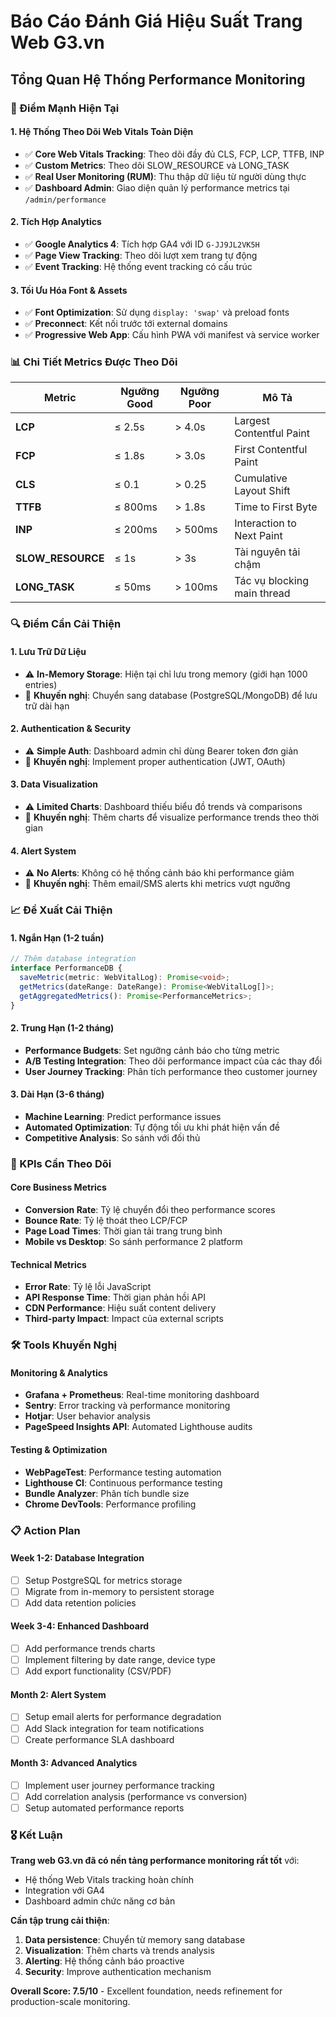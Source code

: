# Báo Cáo Đánh Giá Hiệu Suất Trang Web G3.vn

## Tổng Quan Hệ Thống Performance Monitoring

### 🎯 Điểm Mạnh Hiện Tại

#### 1. **Hệ Thống Theo Dõi Web Vitals Toàn Diện**
- ✅ **Core Web Vitals Tracking**: Theo dõi đầy đủ CLS, FCP, LCP, TTFB, INP
- ✅ **Custom Metrics**: Theo dõi SLOW_RESOURCE và LONG_TASK
- ✅ **Real User Monitoring (RUM)**: Thu thập dữ liệu từ người dùng thực
- ✅ **Dashboard Admin**: Giao diện quản lý performance metrics tại `/admin/performance`

#### 2. **Tích Hợp Analytics**
- ✅ **Google Analytics 4**: Tích hợp GA4 với ID `G-JJ9JL2VK5H`
- ✅ **Page View Tracking**: Theo dõi lượt xem trang tự động
- ✅ **Event Tracking**: Hệ thống event tracking có cấu trúc

#### 3. **Tối Ưu Hóa Font & Assets**
- ✅ **Font Optimization**: Sử dụng `display: 'swap'` và preload fonts
- ✅ **Preconnect**: Kết nối trước tới external domains
- ✅ **Progressive Web App**: Cấu hình PWA với manifest và service worker

### 📊 Chi Tiết Metrics Được Theo Dõi

| Metric | Ngưỡng Good | Ngưỡng Poor | Mô Tả |
|--------|-------------|-------------|--------|
| **LCP** | ≤ 2.5s | > 4.0s | Largest Contentful Paint |
| **FCP** | ≤ 1.8s | > 3.0s | First Contentful Paint |
| **CLS** | ≤ 0.1 | > 0.25 | Cumulative Layout Shift |
| **TTFB** | ≤ 800ms | > 1.8s | Time to First Byte |
| **INP** | ≤ 200ms | > 500ms | Interaction to Next Paint |
| **SLOW_RESOURCE** | ≤ 1s | > 3s | Tài nguyên tải chậm |
| **LONG_TASK** | ≤ 50ms | > 100ms | Tác vụ blocking main thread |

### 🔍 Điểm Cần Cải Thiện

#### 1. **Lưu Trữ Dữ Liệu**
- ⚠️ **In-Memory Storage**: Hiện tại chỉ lưu trong memory (giới hạn 1000 entries)
- 🎯 **Khuyến nghị**: Chuyển sang database (PostgreSQL/MongoDB) để lưu trữ dài hạn

#### 2. **Authentication & Security**
- ⚠️ **Simple Auth**: Dashboard admin chỉ dùng Bearer token đơn giản
- 🎯 **Khuyến nghị**: Implement proper authentication (JWT, OAuth)

#### 3. **Data Visualization**
- ⚠️ **Limited Charts**: Dashboard thiếu biểu đồ trends và comparisons
- 🎯 **Khuyến nghị**: Thêm charts để visualize performance trends theo thời gian

#### 4. **Alert System**
- ⚠️ **No Alerts**: Không có hệ thống cảnh báo khi performance giảm
- 🎯 **Khuyến nghị**: Thêm email/SMS alerts khi metrics vượt ngưỡng

### 📈 Đề Xuất Cải Thiện

#### 1. **Ngắn Hạn (1-2 tuần)**
```typescript
// Thêm database integration
interface PerformanceDB {
  saveMetric(metric: WebVitalLog): Promise<void>;
  getMetrics(dateRange: DateRange): Promise<WebVitalLog[]>;
  getAggregatedMetrics(): Promise<PerformanceMetrics>;
}
```

#### 2. **Trung Hạn (1-2 tháng)**
- **Performance Budgets**: Set ngưỡng cảnh báo cho từng metric
- **A/B Testing Integration**: Theo dõi performance impact của các thay đổi
- **User Journey Tracking**: Phân tích performance theo customer journey

#### 3. **Dài Hạn (3-6 tháng)**
- **Machine Learning**: Predict performance issues
- **Automated Optimization**: Tự động tối ưu khi phát hiện vấn đề
- **Competitive Analysis**: So sánh với đối thủ

### 🎯 KPIs Cần Theo Dõi

#### Core Business Metrics
- **Conversion Rate**: Tỷ lệ chuyển đổi theo performance scores
- **Bounce Rate**: Tỷ lệ thoát theo LCP/FCP
- **Page Load Times**: Thời gian tải trang trung bình
- **Mobile vs Desktop**: So sánh performance 2 platform

#### Technical Metrics
- **Error Rate**: Tỷ lệ lỗi JavaScript
- **API Response Time**: Thời gian phản hồi API
- **CDN Performance**: Hiệu suất content delivery
- **Third-party Impact**: Impact của external scripts

### 🛠 Tools Khuyến Nghị

#### Monitoring & Analytics
- **Grafana + Prometheus**: Real-time monitoring dashboard
- **Sentry**: Error tracking và performance monitoring
- **Hotjar**: User behavior analysis
- **PageSpeed Insights API**: Automated Lighthouse audits

#### Testing & Optimization
- **WebPageTest**: Performance testing automation
- **Lighthouse CI**: Continuous performance testing
- **Bundle Analyzer**: Phân tích bundle size
- **Chrome DevTools**: Performance profiling

### 📋 Action Plan

#### Week 1-2: Database Integration
- [ ] Setup PostgreSQL for metrics storage
- [ ] Migrate from in-memory to persistent storage
- [ ] Add data retention policies

#### Week 3-4: Enhanced Dashboard
- [ ] Add performance trends charts
- [ ] Implement filtering by date range, device type
- [ ] Add export functionality (CSV/PDF)

#### Month 2: Alert System
- [ ] Setup email alerts for performance degradation
- [ ] Add Slack integration for team notifications
- [ ] Create performance SLA dashboard

#### Month 3: Advanced Analytics
- [ ] Implement user journey performance tracking
- [ ] Add correlation analysis (performance vs conversion)
- [ ] Setup automated performance reports

### 🎖 Kết Luận

**Trang web G3.vn đã có nền tảng performance monitoring rất tốt** với:
- Hệ thống Web Vitals tracking hoàn chính
- Integration với GA4
- Dashboard admin chức năng cơ bản

**Cần tập trung cải thiện**:
1. **Data persistence**: Chuyển từ memory sang database
2. **Visualization**: Thêm charts và trends analysis
3. **Alerting**: Hệ thống cảnh báo proactive
4. **Security**: Improve authentication mechanism

**Overall Score: 7.5/10** - Excellent foundation, needs refinement for production-scale monitoring. 